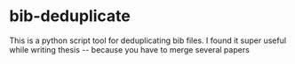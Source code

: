 # bib-deduplicate

This is a python script tool for deduplicating bib files. I found it super useful while writing thesis -- because you have to merge several papers
